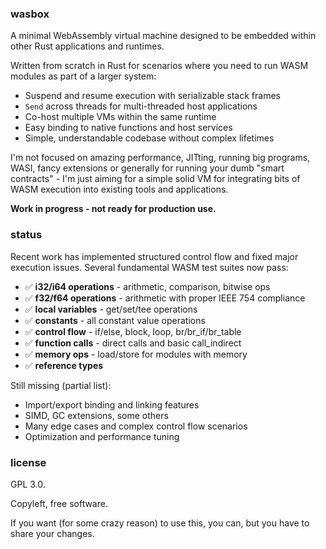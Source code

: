 ### wasbox

A minimal WebAssembly virtual machine designed to be embedded within other Rust applications and runtimes.

Written from scratch in Rust for scenarios where you need to run WASM modules as part of a larger system:

- Suspend and resume execution with serializable stack frames
- `Send` across threads for multi-threaded host applications
- Co-host multiple VMs within the same runtime
- Easy binding to native functions and host services
- Simple, understandable codebase without complex lifetimes

I'm not focused on amazing performance, JITting, running big programs, WASI, fancy extensions or generally for running
your dumb "smart contracts" - I'm just aiming for a simple solid VM for integrating bits of WASM execution into existing
tools and applications.

**Work in progress - not ready for production use.**

### status

Recent work has implemented structured control flow and fixed major execution issues. Several fundamental WASM test
suites now pass:

- ✅ **i32/i64 operations** - arithmetic, comparison, bitwise ops
- ✅ **f32/f64 operations** - arithmetic with proper IEEE 754 compliance
- ✅ **local variables** - get/set/tee operations
- ✅ **constants** - all constant value operations
- ✅ **control flow** - if/else, block, loop, br/br_if/br_table
- ✅ **function calls** - direct calls and basic call_indirect
- ✅ **memory ops** - load/store for modules with memory
- ✅ **reference types** 

Still missing (partial list):

- Import/export binding and linking features
- SIMD, GC extensions, some others
- Many edge cases and complex control flow scenarios
- Optimization and performance tuning

### license

GPL 3.0.

Copyleft, free software.

If you want (for some crazy reason) to use this, you can, but you have to share your changes.

